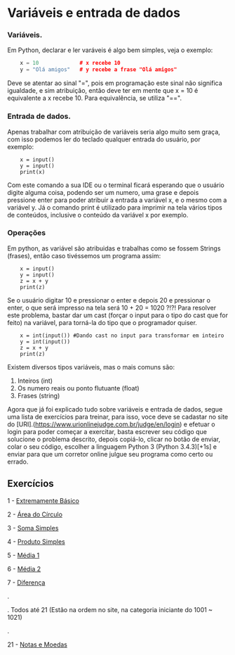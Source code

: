 # Variáveis e entrada de dados
### Variáveis.
Em Python, declarar e ler varáveis é algo bem simples, veja o exemplo:
```cpp
    x = 10             # x recebe 10
    y = "Olá amigos"   # y recebe a frase "Olá amigos"
```
Deve se atentar ao sinal "=", pois em programação este sinal não significa igualdade, e sim atribuição, então deve ter em mente que x = 10 é equivalente a x recebe 10. Para equivalência, se utiliza "==".

### Entrada de dados.
Apenas trabalhar com atribuição de variáveis seria algo muito sem graça, com isso podemos ler do teclado qualquer entrada do usuário, por exemplo:
```
    x = input() 
    y = input()
    print(x)
```
Com este comando a sua IDE ou o terminal ficará esperando que o usuário digite alguma coisa, podendo ser um numero, uma grase e depois pressione enter para poder atribuir a entrada a variável x, e o mesmo com a variável y. Já o comando print é utilizado para imprimir na tela vários tipos de conteúdos, inclusive o conteúdo da variável x por exemplo.

### Operações
Em python, as variável são atribuidas e trabalhas como se fossem Strings (frases), então caso tivéssemos um programa assim:

```
    x = input() 
    y = input()
    z = x + y
    print(z)
```
Se o usuário digitar 10 e pressionar o enter e depois 20 e pressionar o enter, o que será impresso na tela será 10 + 20 = 1020   ?!?! Para resolver este problema, bastar dar um cast (forçar o input para o tipo do cast que for feito) na variável, para torná-la do tipo que o programador quiser.

```
    x = int(input()) #Dando cast no input para transformar em inteiro
    y = int(input())
    z = x + y
    print(z)
``` 
Existem diversos tipos variáveis, mas o mais comuns são:
1. Inteiros (int)
2. Os numero reais ou ponto flutuante (float)
3. Frases (string)

Agora que já foi explicado tudo sobre variáveis e entrada de dados, segue uma lista de exercícios para treinar, para isso, voce deve se cadastar no site do [URI].(https://www.urionlinejudge.com.br/judge/en/login) e efetuar o login para poder começar a exercitar, basta escrever seu código que solucione o problema descrito, depois copiá-lo, clicar no botão de enviar, colar o seu código, escolher a linguagem Python 3 (Python 3.4.3)[+1s] e enviar para que um corretor online julgue seu programa como certo ou errado.

## Exercícios
1 - [Extremamente Básico](https://www.urionlinejudge.com.br/judge/pt/problems/view/1001)

2 - [Área do Círculo](https://www.urionlinejudge.com.br/judge/pt/problems/view/1002)

3 - [Soma Simples](https://www.urionlinejudge.com.br/judge/pt/problems/view/1003)

4 - [Produto Simples](https://www.urionlinejudge.com.br/judge/pt/problems/view/1004)

5 - [Média 1](https://www.urionlinejudge.com.br/judge/pt/problems/view/1005)

6 - [Média 2](https://www.urionlinejudge.com.br/judge/pt/problems/view/1006)

7 - [Diferença](https://www.urionlinejudge.com.br/judge/pt/problems/view/1007)

.

. Todos até 21 (Estão na ordem no site, na categoria iniciante do 1001 ~ 1021)

.

21 - [Notas e Moedas](https://www.urionlinejudge.com.br/judge/pt/problems/view/1021)








